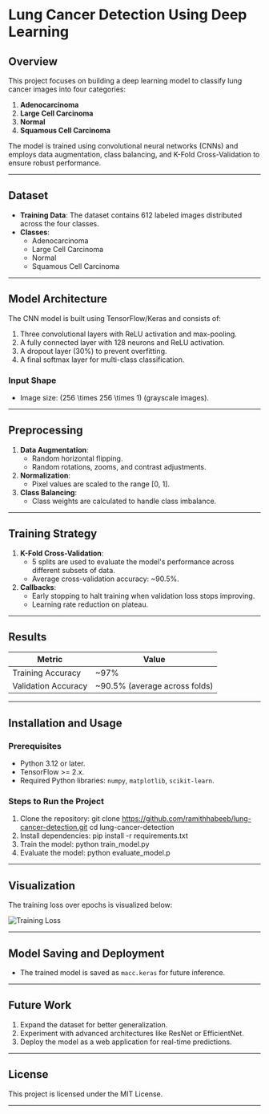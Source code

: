 # Lung Cancer Detection Using Deep Learning

## Overview
This project focuses on building a deep learning model to classify lung cancer images into four categories:
1. **Adenocarcinoma**
2. **Large Cell Carcinoma**
3. **Normal**
4. **Squamous Cell Carcinoma**

The model is trained using convolutional neural networks (CNNs) and employs data augmentation, class balancing, and K-Fold Cross-Validation to ensure robust performance.

---

## Dataset
- **Training Data**: The dataset contains 612 labeled images distributed across the four classes.
- **Classes**:
  - Adenocarcinoma
  - Large Cell Carcinoma
  - Normal
  - Squamous Cell Carcinoma

---

## Model Architecture
The CNN model is built using TensorFlow/Keras and consists of:
1. Three convolutional layers with ReLU activation and max-pooling.
2. A fully connected layer with 128 neurons and ReLU activation.
3. A dropout layer (30%) to prevent overfitting.
4. A final softmax layer for multi-class classification.

### Input Shape
- Image size: \(256 \times 256 \times 1\) (grayscale images).

---

## Preprocessing
1. **Data Augmentation**:
   - Random horizontal flipping.
   - Random rotations, zooms, and contrast adjustments.
2. **Normalization**:
   - Pixel values are scaled to the range [0, 1].
3. **Class Balancing**:
   - Class weights are calculated to handle class imbalance.

---

## Training Strategy
1. **K-Fold Cross-Validation**:
   - 5 splits are used to evaluate the model's performance across different subsets of data.
   - Average cross-validation accuracy: ~90.5%.
2. **Callbacks**:
   - Early stopping to halt training when validation loss stops improving.
   - Learning rate reduction on plateau.

---

## Results
| Metric              | Value        |
|---------------------|--------------|
| Training Accuracy   | ~97%         |
| Validation Accuracy | ~90.5% (average across folds) |

---

## Installation and Usage
### Prerequisites
- Python 3.12 or later.
- TensorFlow >= 2.x.
- Required Python libraries: `numpy`, `matplotlib`, `scikit-learn`.

### Steps to Run the Project
1. Clone the repository:
git clone https://github.com/ramithhabeeb/lung-cancer-detection.git
cd lung-cancer-detection
2. Install dependencies:
pip install -r requirements.txt
3. Train the model:
python train_model.py
4. Evaluate the model:
python evaluate_model.p


---

## Visualization
The training loss over epochs is visualized below:

![Training Loss](training_loss_plot.png)

---

## Model Saving and Deployment
- The trained model is saved as `macc.keras` for future inference.

---

## Future Work
1. Expand the dataset for better generalization.
2. Experiment with advanced architectures like ResNet or EfficientNet.
3. Deploy the model as a web application for real-time predictions.

---

## License
This project is licensed under the MIT License.

---
